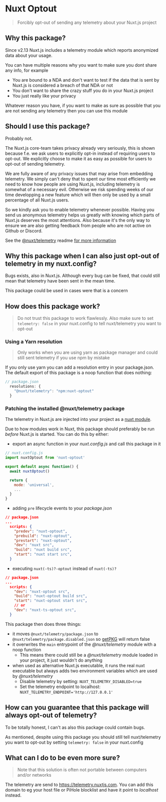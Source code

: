 # Nuxt Optout

> Forcibly opt-out of sending any telemetry about your Nuxt.js project

## Why this package?

Since v2.13 Nuxt.js includes a telemetry module which reports anonymized data about your usage.

You can have multiple reasons why you want to make sure you dont share any info, for example
- You are bound to a NDA and don't want to test if the data that is sent by Nuxt.js is considered a breach of that NDA or not
- You don't want to share the crazy stuff you do in your Nuxt.js project
- You just really like your privacy

Whatever reason you have, if you want to make as sure as possible that you are not sending any telemetry then you can use this module

## Should I use this package?

Probably not.

The Nuxt.js core-team takes privacy already very seriously, this is shown because f.e. we ask users to explicitly opt-in instead of requiring users to opt-out. We explicitly choose to make it as easy as possible for users to opt-out of sending telemetry.

We are fully aware of any privacy issues that may arise from embedding telemetry. We simply can't deny that to spent our time most efficiently we need to know how people are using Nuxt.js, including telemetry is somewhat of a necessary evil. Otherwise we risk spending weeks of our time developping a new feature which will then only be used by a small percentage of all Nuxt.js users.

So we kindly ask you to enable telemetry whenever possible. Having you send us anonymous telemetry helps us greatly with knowing which parts of Nuxt.js deserves the most attentions. Also because it's the only way to ensure we are also getting feedback from people who are not active on Github or Discord.

See the [@nuxt/telemetry](https://github.com/nuxt/telemetry#why-collecting-telemetry) readme [for more information](https://github.com/nuxt/telemetry#sensitive-data)

## Why this package when I can also just opt-out of telemetry in my nuxt.config?

Bugs exists, also in Nuxt.js. Although every bug can be fixed, that could still mean that telemetry have been sent in the mean time.

This package could be used in cases were that is a concern

## How does this package work?

> Do not trust this package to work flawlessly. Also make sure to set `telemetry: false` in your nuxt.config to tell nuxt/telemetry you want to opt-out

### Using a Yarn resolution

> Only works when you are using yarn as package manager and could still sent telemetry if you use npm by mistake

If you only use yarn you can add a resolution entry in your package.json. The default export of this package is a noop function that does nothing:

```js
// package.json
  resolutions: {
    "@nuxt/telemetry": "npm:nuxt-optout"
  }
```

### Patching the installed @nuxt/telemetry package

The telemetry in Nuxt.js are injected into your project as a [nuxt module](https://github.com/nuxt/telemetry).

Due to how modules work in Nuxt, this package should preferably be run _before_ Nuxt.js is started. You can do this by either:
- export an async function in your _nuxt.config.js_ and call this package in it
```js
// nuxt.config.js
import nuxtOptout from 'nuxt-optout'

export default async function() {
  await nuxtOptout()

  return {
    mode: 'universal',
    ...
  }
}
```
- adding `pre` lifecycle events to your _package.json_
```json
// package.json
...
  scripts: {
    "predev": "nuxt-optout",
    "prebuild": "nuxt-optout",
    "prestart": "nuxt-optout",
    "dev": "nuxt src",
    "build": "nuxt build src",
    "start": "nuxt start src",
  }
```
- executing `nuxt(-ts)?-optout` instead of `nuxt(-ts)?`
```json
// package.json
...
  scripts: {
    "dev": "nuxt-optout src",
    "build": "nuxt-optout build src",
    "start": "nuxt-optout start src",
    // or
    "dev": "nuxt-ts-optout src",
  }
```

This package then does three things:
- it moves `@nuxt/telemetry/package.json` to `@nuxt/telemetry/package.disabled.json` so [getPKG](https://github.com/nuxt/nuxt.js/blob/dev/packages/config/src/options.js#L492) will return false         
- it overwrites the `main` entrypoint of the _@nuxt/telemetry_ module with a noop function
  - This means there could still be a _@nuxt/telemetry_ module loaded in your project, it just wouldn't do anything
- when used as alternative Nuxt.js executable, it runs the real nuxt executable but always adds two environment variables which are used by _@nuxt/telemetry_
  - Disable telemetry by setting: `NUXT_TELEMETRY_DISABLED=true`
  - Set the telemetry endpoint to localhost: `NUXT_TELEMETRY_ENDPOINT='http://127.0.0.1'`

## How can you guarantee that this package will always opt-out of telemetry?

To be totally honest, I can't as also this package could contain bugs.

As mentioned, despite using this package you should still tell nuxt/telemetry you want to opt-out by setting `telemetry: false` in your nuxt.config

## What can I do to be even more sure?

> Note that this solution is often not portable between computers and/or networks

The telemetry are send to https://telemetry.nuxtjs.com. You can add this domain to eg your host file or PiHole blocklist and have it point to _localhost_ instead.
